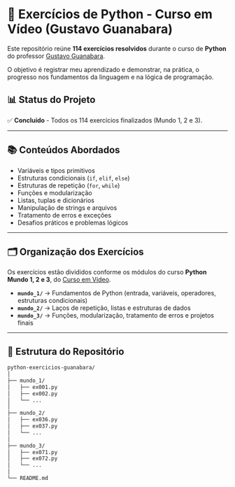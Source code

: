 # 🐍 Exercícios de Python - Curso em Vídeo (Gustavo Guanabara)

Este repositório reúne **114 exercícios resolvidos** durante o curso de **Python** do professor [Gustavo Guanabara](https://www.cursoemvideo.com/).

O objetivo é registrar meu aprendizado e demonstrar, na prática, o progresso nos fundamentos da linguagem e na lógica de programação.

## 📊 Status do Projeto

✅ **Concluído** - Todos os 114 exercícios finalizados (Mundo 1, 2 e 3).

---

## 📚 Conteúdos Abordados

- Variáveis e tipos primitivos
- Estruturas condicionais (`if`, `elif`, `else`)
- Estruturas de repetição (`for`, `while`)
- Funções e modularização
- Listas, tuplas e dicionários
- Manipulação de strings e arquivos
- Tratamento de erros e exceções
- Desafios práticos e problemas lógicos

---

## 🗂️ Organização dos Exercícios

Os exercícios estão divididos conforme os módulos do curso **Python Mundo 1, 2 e 3**, do [Curso em Vídeo](https://www.cursoemvideo.com/).

- **`mundo_1/`** → Fundamentos de Python (entrada, variáveis, operadores, estruturas condicionais)
- **`mundo_2/`** → Laços de repetição, listas e estruturas de dados
- **`mundo_3/`** → Funções, modularização, tratamento de erros e projetos finais

---

## 🧩 Estrutura do Repositório

```bash
python-exercicios-guanabara/
│
├── mundo_1/
│   ├── ex001.py
│   ├── ex002.py
│   └── ...
│
├── mundo_2/
│   ├── ex036.py
│   ├── ex037.py
│   └── ...
│
├── mundo_3/
│   ├── ex071.py
│   ├── ex072.py
│   └── ...
│
└── README.md